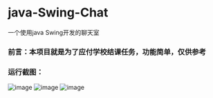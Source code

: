 # java-Swing-Chat
一个使用java Swing开发的聊天室
### 前言：本项目就是为了应付学校结课任务，功能简单，仅供参考
### 运行截图：
![image](https://user-images.githubusercontent.com/53972636/183886994-0e05e767-b859-4295-ab29-f9f10f090e3d.png)
![image](https://user-images.githubusercontent.com/53972636/183887094-ac76e905-2a52-482e-85df-744ee6f0d48e.png)
![image](https://user-images.githubusercontent.com/53972636/183887200-76d94643-db77-4b19-996f-c7c244ce76be.png)




